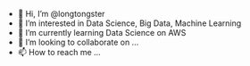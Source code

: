 - 👋 Hi, I’m @longtongster
- 👀 I’m interested in Data Science, Big Data, Machine Learning
- 🌱 I’m currently learning Data Science on AWS
- 💞️ I’m looking to collaborate on ...
- 📫 How to reach me ...

<!---
longtongster/longtongster is a ✨ special ✨ repository because its `README.md` (this file) appears on your GitHub profile.
You can click the Preview link to take a look at your changes.
--->
